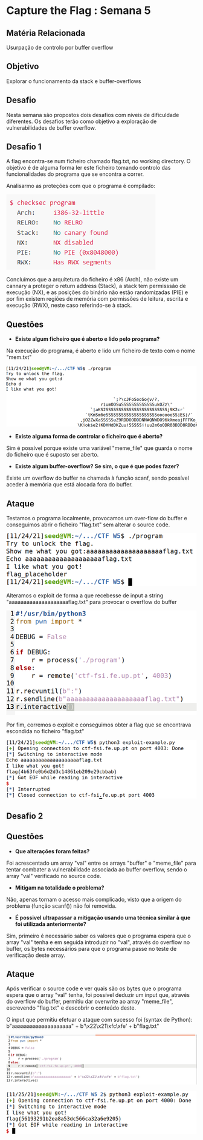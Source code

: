 # **Capture the Flag : Semana 5**

## **Matéria Relacionada**

Usurpação de controlo por buffer overflow

## **Objetivo**

Explorar o funcionamento da stack e buffer-overflows

## **Desafio** 

Nesta semana são propostos dois desafios com níveis de dificuldade diferentes. Os desafios terão como objetivo a exploração de vulnerabilidades de buffer overflow. 

## **Desafio 1**

A flag encontra-se num ficheiro chamado flag.txt, no working directory. O objetivo é de alguma forma ler este ficheiro tomando controlo das funcionalidades do programa que se encontra a correr.

Analisarmo as proteções com que o programa é compilado:

![](images/checksec.png)

Concluímos que a arquitetura do ficheiro é x86 (Arch), não existe um cannary a proteger o return address (Stack), a stack tem permisssão de execução (NX), e as posições do binário não estão randomizadas (PIE) e por fim existem regiões de memória com permissões de leitura, escrita e execução (RWX), neste caso referindo-se à stack.


## **Questões**
    
- **Existe algum ficheiro que é aberto e lido pelo programa?**

Na execução do programa, é aberto e lido um ficheiro de texto com o nome "mem.txt"

![](images/fileopen.png)
        

- **Existe alguma forma de controlar o ficheiro que é aberto?**

Sim é possível porque existe uma variável "meme_file" que guarda o nome do ficheiro que é suposto ser aberto.

- **Existe algum buffer-overflow? Se sim, o que é que podes fazer?**

Existe um overflow do buffer na chamada à função scanf, sendo possível aceder à memória que está alocada fora do buffer.

## **Ataque**

Testamos o programa localmente, provocamos um over-flow do buffer e conseguimos abrir o ficheiro "flag.txt" sem alterar o source code.

![](images/localy.png)

Alteramos o exploit de forma a que recebesse de input a string "aaaaaaaaaaaaaaaaaaaaflag.txt" para provocar o overflow do buffer

![](images/exploitcode.png)

Por fim, corremos o exploit e conseguimos obter a flag que se encontrava escondida no ficheiro "flag.txt"

![](images/exploitweek5.png)


## **Desafio 2**

## **Questões**

- **Que alterações foram feitas?** 

Foi acrescentado um array "val" entre os arrays "buffer" e "meme_file" para tentar combater a vulnerabilidade associada ao buffer overflow, sendo o array "val" verificado no source code.

- **Mitigam na totalidade o problema?**

Não, apenas tornam o acesso mais complicado, visto que a origem do problema (função scanf()) não foi removida.

- **É possivel ultrapassar a mitigação usando uma técnica similar à que foi utilizada anteriormente?**

Sim, primeiro é necessário saber os valores que o programa espera que o array "val" tenha e em seguida introduzir no "val", através do overflow no buffer, os bytes necessários para que o programa passe no teste de verificação deste array.

## **Ataque**

Após verificar o source code e ver quais são os bytes que o programa espera que o array "val" tenha, foi possível deduzir um input que, através do overflow do buffer, permitiu dar overwrite ao array "meme_file", escrevendo "flag.txt" e descobrir o conteúdo deste.

O input que permitiu efetuar o ataque com sucesso foi (syntax de Python):
b"aaaaaaaaaaaaaaaaaaaa" + b'\x22\x21\xfc\xfe' + b"flag.txt"

![](images/CTF2D2.1.png)


![](images/CTF2D2.2.png)


